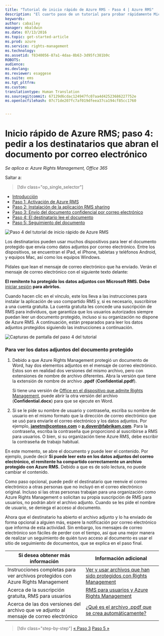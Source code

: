 ```yaml
---
title: "Tutorial de inicio rápido de Azure RMS - Paso 4 | Azure RMS"
description: "El cuarto paso de un tutorial para probar rápidamente Microsoft Azure Rights Management para su organización en solo 5 pasos que deberían tomarle menos de 15 minutos."
keywords: 
author: cabailey
manager: mbaldwin
ms.date: 07/13/2016
ms.topic: get-started-article
ms.prod: azure
ms.service: rights-management
ms.technology: 
ms.assetid: f8340056-87a1-4daa-8b63-3d95fc381b9c
ROBOTS: 
audience: 
ms.devlang: 
ms.reviewer: esaggese
ms.suite: ems
ms.tgt_pltfrm: 
ms.custom: 
translationtype: Human Translation
ms.sourcegitcommit: 67129d6cdac124947fc07aa4d42523686227752e
ms.openlocfilehash: 07c71de207fc7af019dfeea37ca194cf85cc1760


---
```



# Inicio rápido de Azure RMS; paso 4: pedir a los destinatarios que abran el documento por correo electrónico

*Se aplica a: Azure Rights Management, Office 365*


Saltar a: 
> [!div class="op_single_selector"]
- [Introducción](quick-start-tutorial.md)
- [Paso 1: Activación de Azure RMS](tutorial-step1.md)
- [Paso 2: Instalación de la aplicación RMS sharing](tutorial-step2.md)
- [Paso 3: Envío del documento confidencial por correo electrónico](tutorial-step3.md)
- [Paso 4: El destinatario lee el documento](tutorial-step4.md)
- [Paso 5: Seguimiento del documento](tutorial-step5.md)


![Paso 4 del tutorial de inicio rápido de Azure RMS](../media/AzRMS_QuickStartSteps4.PNG)

Los destinatarios pueden usar muchos dispositivos para leer el documento protegido que envía como datos adjuntos por correo electrónico. Entre los dispositivos, se encuentran el iPad, el iPhone, tabletas y teléfonos Android, y equipos Mac, así como los equipos Windows.

Pídales que lean el mensaje de correo electrónico que ha enviado. Verán el mensaje de correo electrónico con el siguiente texto delante:

**El remitente ha protegido los datos adjuntos con Microsoft RMS. Debe** [iniciar sesión](http://aka.ms/rms)
      **para abrirlos.**

Cuando hacen clic en el vínculo, este los lleva a las instrucciones para instalar la aplicación de uso compartido RMS y, si es necesario, suscribirse a una cuenta gratuita. La cuenta gratuita les concede una suscripción de RMS para individuos, que garantiza que los usuarios autorizados siempre puedan leer un documento protegido, incluso si su organización no dispone de Azure RMS. A continuación, están preparados para leer los datos adjuntos protegidos siguiendo las instrucciones a continuación.

![Capturas de pantalla del paso 4 del tutorial](../media/AzRMS_Tutorial_4_Screenshots.png)

### Para ver los datos adjuntos del documento protegido

1.  Debido a que Azure Rights Management protegió un documento de Word, hay dos elementos adjuntos en el mensaje de correo electrónico. Estos son en realidad dos versiones del mismo archivo, pero con extensiones de nombre de archivo diferentes. Abra la versión que tiene la extensión de nombre de archivo **.ppdf** (**Confidential.ppdf**).

    Si tiene una versión de [Office en el dispositivo que admite Rights Management](https://technet.microsoft.com/library/dn655136.aspx), puede abrir la otra versión del archivo (**Confidential.docx**) para que se ejecute en Word.

2.  Si se le pide su nombre de usuario y contraseña, escriba su nombre de usuario en el mismo formato que la dirección de correo electrónico que se usó para enviarle el correo electrónico y los datos adjuntos. Por ejemplo, **janetm@contoso.com** o **p.dover@fabrikam.com**. Para la contraseña, escriba la contraseña que proporcionó al suscribirse a RMS para usuarios. O bien, si su organización tiene Azure RMS, debe escribir la contraseña de trabajo habitual.

En este momento, se abre el documento y puede leer el contenido. Por ejemplo, puede decir **Si puede leer esto en los datos adjuntos del correo electrónico, el remitente ha compartido correctamente un archivo protegido con Azure RMS.** Debido a que es de solo lectura, no puede cambiar el contenido.

Como paso opcional, puede pedir el destinatario que reenvíe el correo electrónico a otras personas que no incluyó en el correo electrónico original. Incluso si las otras personas trabajan para una organización como Azure Rights Management o solicitan su propia suscripción de RMS para usuarios, no podrán abrir el archivo adjunto. Cuando se les pide el nombre de usuario, se deniega el acceso al documento.

Ahora que el destinatario ha abierto el archivo adjunto y lo ha enviado de forma opcional a alguien más, espere la notificación por correo electrónico que informa de esta actividad. Sin embargo, los mensajes de correo electrónico son fáciles de perder con el tiempo, así que una mejor manera de realizar un seguimiento de quién tuvo acceso al documento es usar el sitio de seguimiento de documentos, que se explica en el paso final.

|Si desea obtener más información|Información adicional|
|--------------------------------|--------------------------|
|Instrucciones completas para ver archivos protegidos con Azure Rights Management|[Ver y usar archivos que han sido protegidos con Rights Management](../rms-client/sharing-app-view-use-files.md)|
|Acerca de la suscripción gratuita, RMS para usuarios|[RMS para usuarios y Azure Rights Management](../understand-explore/rms-for-individuals.md)|
|Acerca de las dos versiones del archivo que ve adjunto al mensaje de correo electrónico|[¿Qué es el archivo .ppdf que se crea automáticamente?](../rms-client/sharing-app-dialog-box.md#what-s-the-ppdf-file-that-s-automatically-created)|


>[!div class="step-by-step"]
[« Paso 3](tutorial-step3.md)
[Paso 5 »](tutorial-step5.md)


<!--HONumber=Jul16_HO3-->


